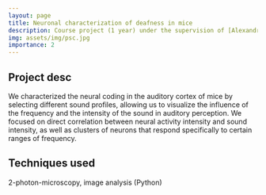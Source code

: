 ```yaml
---
layout: page
title: Neuronal characterization of deafness in mice
description: Course project (1 year) under the supervision of [Alexandre Kempf](https://scholar.google.com/citations?user=ZZw5eWoAAAAJ&hl=en)
img: assets/img/psc.jpg
importance: 2
---
```


## Project desc

We characterized the neural coding in the auditory cortex of mice by selecting different sound profiles, allowing us to visualize the influence of the frequency and the intensity of the sound in auditory perception. We focused on direct correlation between neural activity intensity and sound intensity, as well as clusters of neurons that respond specifically to certain ranges of frequency.

## Techniques used 

2-photon-microscopy, image analysis (Python)
